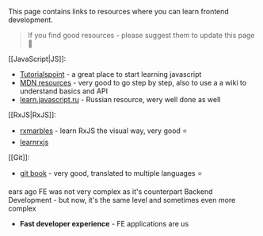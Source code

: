 ---
---
This page contains links to resources where you can learn frontend development.
> If you find good resources - please suggest them to update this page 🙏

[[JavaScript|JS]]:
* [Tutorialspoint](https://www.tutorialspoint.com/javascript/index.htm) - a great place to start learning javascript
* [MDN resources](https://developer.mozilla.org/en-US/) - very good to go step by step, also to use a a wiki to understand basics and API
* [learn.javascript.ru](https://learn.javascript.ru/) - Russian resource, wery well done as well

[[RxJS|RxJS]]:
* [rxmarbles](https://rxmarbles.com/) - learn RxJS the visual way, very good ⭐
* [learnrxjs](https://www.learnrxjs.io/learn-rxjs/concepts/rxjs-primer)

[[Git]]:
* [git book](https://git-scm.com/book/en/v2/Getting-Started-About-Version-Control) - very good, translated to multiple languages ⭐


ears ago FE was not very complex as it's counterpart Backend Development - but now, it's the same level and sometimes even more complex
-   **Fast developer experience** - FE applications are us